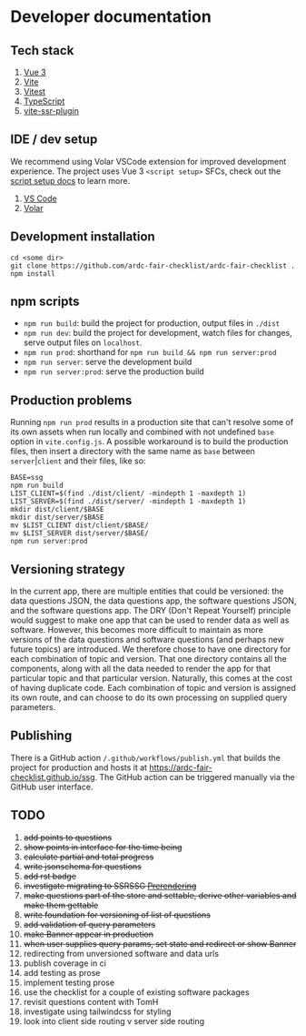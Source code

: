 # Developer documentation


## Tech stack

1. [Vue 3](https://vuejs.org/) 
1. [Vite](https://vitejs.dev/)
1. [Vitest](https://vitest.dev/)
1. [TypeScript](https://www.typescriptlang.org/)
1. [vite-ssr-plugin](https://vite-plugin-ssr.com/)

## IDE / dev setup

We recommend using Volar VSCode extension for improved development experience. The project uses Vue 3 `<script setup>` SFCs, check out the [script setup docs](https://v3.vuejs.org/api/sfc-script-setup.html#sfc-script-setup) to learn more.

1. [VS Code](https://code.visualstudio.com/)
1. [Volar](https://marketplace.visualstudio.com/items?itemName=Vue.volar)

## Development installation

```shell
cd <some dir>
git clone https://github.com/ardc-fair-checklist/ardc-fair-checklist .
npm install
```

## npm scripts

- `npm run build`: build the project for production, output files in `./dist`
- `npm run dev`: build the project for development, watch files for changes, serve output files on `localhost`.
- `npm run prod`: shorthand for `npm run build && npm run server:prod`
- `npm run server`: serve the development build
- `npm run server:prod`: serve the production build

## Production problems

Running `npm run prod` results in a production site that can't resolve some of its own assets when run locally and combined with not undefined `base` option in `vite.config.js`. A possible workaround is to build the production files, then insert a directory with the same name as `base` between `server`|`client` and their files, like so:

```shell
BASE=ssg
npm run build
LIST_CLIENT=$(find ./dist/client/ -mindepth 1 -maxdepth 1)
LIST_SERVER=$(find ./dist/server/ -mindepth 1 -maxdepth 1)
mkdir dist/client/$BASE
mkdir dist/server/$BASE
mv $LIST_CLIENT dist/client/$BASE/
mv $LIST_SERVER dist/server/$BASE/
npm run server:prod
```

## Versioning strategy

In the current app, there are multiple entities that could be versioned: the data questions JSON, the data questions app, the software questions JSON, and the software questions app. The DRY (Don't Repeat Yourself) principle would suggest to make one app that can be used to render data as well as software. However, this becomes more difficult to maintain as more versions of the data questions and software questions (and perhaps new future topics) are introduced. We therefore chose to have one directory for each combination of topic and version. That one directory contains all the components, along with all the data needed to render the app for that particular topic and that particular version. Naturally, this comes at the cost of having duplicate code. Each combination of topic and version is assigned its own route, and can choose to do its own processing on supplied query parameters.

## Publishing

There is a GitHub action `/.github/workflows/publish.yml` that builds the project for production and hosts it at https://ardc-fair-checklist.github.io/ssg. The GitHub action can be triggered manually via the GitHub user interface.

## TODO

1. ~~add points to questions~~
1. ~~show points in interface for the time being~~
1. ~~calculate partial and total progress~~
1. ~~write jsonschema for questions~~
1. ~~add rst badge~~
1. ~~investigate migrating to ~~SSR~~SSG [Prerendering](https://vite-plugin-ssr.com/)~~
1. ~~make questions part of the store and settable, derive other variables and make them gettable~~
1. ~~write foundation for versioning of list of questions~~
1. ~~add validation of query parameters~~
1. ~~make Banner appear in production~~
1. ~~when user supplies query params, set state and redirect or show Banner~~
1. redirecting from unversioned software and data urls
1. publish coverage in ci
1. add testing as prose
1. implement testing prose
1. use the checklist for a couple of existing software packages
1. revisit questions content with TomH
1. investigate using tailwindcss for styling
1. look into client side routing v server side routing

